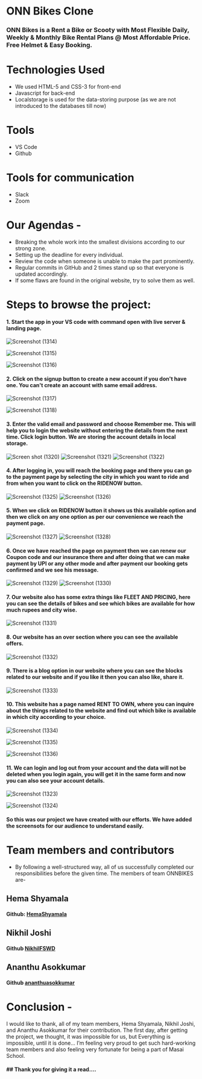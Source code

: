 # ONN Bikes Clone
### ONN Bikes is a Rent a Bike or Scooty with Most Flexible Daily, Weekly & Monthly Bike Rental Plans @ Most Affordable Price. Free Helmet & Easy Booking.

# Technologies Used
* We used HTML-5 and CSS-3 for front-end
* Javascript for back-end
* Localstorage is used for the data-storing purpose (as we are not introduced to the databases till now)

# Tools 
* VS Code
* Github

# Tools for communication
* Slack
* Zoom

# Our Agendas - 
* Breaking the whole work into the smallest divisions according to our strong zone.
* Setting up the deadline for every individual.
* Review the code when someone is unable to make the part prominently.
* Regular commits in GitHub and 2 times stand up so that everyone is updated accordingly.
* If some flaws are found in the original website, try to solve them as well.

# Steps to browse the project:

#### 1.  Start the app in your VS code with command open with live server & landing page.
![Screenshot (1314)](https://github.com/shivam-singh-au17/project_oonbikes/blob/shivam/IMG_FILE/contact/Screenshot%20(1314).png?raw=true)

![Screenshot (1315)](https://github.com/shivam-singh-au17/project_oonbikes/blob/shivam/IMG_FILE/contact/Screenshot%20(1315).png?raw=true)

![Screenshot (1316)](https://github.com/shivam-singh-au17/project_oonbikes/blob/shivam/IMG_FILE/contact/Screenshot%20(1316).png?raw=true)


#### 2.  Click on the signup button to create a new account if you don't have one. You can't create an account with same email address.
![Screenshot (1317)](https://github.com/shivam-singh-au17/project_oonbikes/blob/shivam/IMG_FILE/contact/Screenshot%20(1317).png?raw=true)

![Screenshot (1318)](https://github.com/shivam-singh-au17/project_oonbikes/blob/shivam/IMG_FILE/contact/Screenshot%20(1318).png?raw=true)


#### 3.  Enter the valid email and password and choose Remember me. This will help you to login the website without entering the details from the next time. Click login button. We are storing the account details in local storage.
![Screen shot (1320)](https://github.com/shivam-singh-au17/project_oonbikes/blob/shivam/IMG_FILE/contact/Screenshot%20(1320).png?raw=true)
![Screenshot (1321)](https://github.com/shivam-singh-au17/project_oonbikes/blob/shivam/IMG_FILE/contact/Screenshot%20(1321).png?raw=true)
![Screenshot (1322)](https://github.com/shivam-singh-au17/project_oonbikes/blob/shivam/IMG_FILE/contact/Screenshot%20(1322).png?raw=true)


#### 4.  After logging in, you will reach the booking page and there you can go to the payment page by selecting the city in which you want to ride and from when you want to click on the RIDENOW button.
![Screenshot (1325)](https://github.com/shivam-singh-au17/project_oonbikes/blob/shivam/IMG_FILE/contact/Screenshot%20(1325).png?raw=true)
![Screenshot (1326)](https://github.com/shivam-singh-au17/project_oonbikes/blob/shivam/IMG_FILE/contact/Screenshot%20(1326).png?raw=true)


#### 5.  When we click on RIDENOW button it shows us this available option and then we click on any one option as per our convenience we reach the payment page.
![Screenshot (1327)](https://github.com/shivam-singh-au17/project_oonbikes/blob/shivam/IMG_FILE/contact/Screenshot%20(1327).png?raw=true)
![Screenshot (1328)](https://github.com/shivam-singh-au17/project_oonbikes/blob/shivam/IMG_FILE/contact/Screenshot%20(1328).png?raw=true)


#### 6.  Once we have reached the page on payment then we can renew our Coupon code and our insurance there and after doing that we can make payment by UPI or any other mode and after payment our booking gets confirmed and we see his message.
![Screenshot (1329)](https://github.com/shivam-singh-au17/project_oonbikes/blob/shivam/IMG_FILE/contact/Screenshot%20(1329).png?raw=true)
![Screenshot (1330)](https://github.com/shivam-singh-au17/project_oonbikes/blob/shivam/IMG_FILE/contact/Screenshot%20(1330).png?raw=true)



#### 7.  Our website also has some extra things like FLEET AND PRICING, here you can see the details of bikes and see which bikes are available for how much rupees and city wise.
![Screenshot (1331)](https://github.com/shivam-singh-au17/project_oonbikes/blob/shivam/IMG_FILE/contact/Screenshot%20(1331).png?raw=true)



#### 8. Our website has an over section where you can see the available offers.
![Screenshot (1332)](https://github.com/shivam-singh-au17/project_oonbikes/blob/shivam/IMG_FILE/contact/Screenshot%20(1332).png?raw=true)



#### 9. There is a blog option in our website where you can see the blocks related to our website and if you like it then you can also like, share it.

![Screenshot (1333)](https://github.com/shivam-singh-au17/project_oonbikes/blob/shivam/IMG_FILE/contact/Screenshot%20(1333).png?raw=true)

#### 10. This website has a page named RENT TO OWN, where you can inquire about the things related to the website and find out which bike is available in which city according to your choice.
![Screenshot (1334)](https://github.com/shivam-singh-au17/project_oonbikes/blob/shivam/IMG_FILE/contact/Screenshot%20(1334).png?raw=true)

![Screenshot (1335)](https://github.com/shivam-singh-au17/project_oonbikes/blob/shivam/IMG_FILE/contact/Screenshot%20(1335).png?raw=true)

![Screenshot (1336)](https://github.com/shivam-singh-au17/project_oonbikes/blob/shivam/IMG_FILE/contact/Screenshot%20(1336).png?raw=true)

#### 11. We can login and log out from your account and the data will not be deleted when you login again, you will get it in the same form and now you can also see your account details.
![Screenshot (1323)](https://github.com/shivam-singh-au17/project_oonbikes/blob/shivam/IMG_FILE/contact/Screenshot%20(1323).png?raw=true)

![Screenshot (1324)](https://github.com/shivam-singh-au17/project_oonbikes/blob/shivam/IMG_FILE/contact/Screenshot%20(1324).png?raw=true)

#### So this was our project we have created with our efforts. We have added the screensots for our audience to understand easily.

# Team members and contributors
* By following a well-structured way, all of us successfully completed our responsibilities before the given time. The members of team ONNBIKES are-
## Hema Shyamala
#### Github: [HemaShyamala](https://github.com/HemaShyamala)
## Nikhil Joshi
#### Github [NikhilFSWD](https://github.com/NikhilFSWD)
## Ananthu Asokkumar
#### Github [ananthuasokkumar](https://github.com/ananthuasokkumar)

# Conclusion -
I would like to thank, all of my team members, Hema Shyamala, Nikhil Joshi, and Ananthu Asokkumar for their contribution. The first day, after getting the project, we thought, it was impossible for us, but
Everything is impossible, until it is done…
I’m feeling very proud to get such hard-working team members and also feeling very fortunate for being a part of Masai School.

#### ## Thank you for giving it a read....
